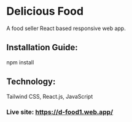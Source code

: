 # Delicious Food
A food seller React based responsive web app.

## Installation Guide:
npm install

## Technology:
Tailwind CSS, React.js, JavaScript

### Live site: https://d-food1.web.app/